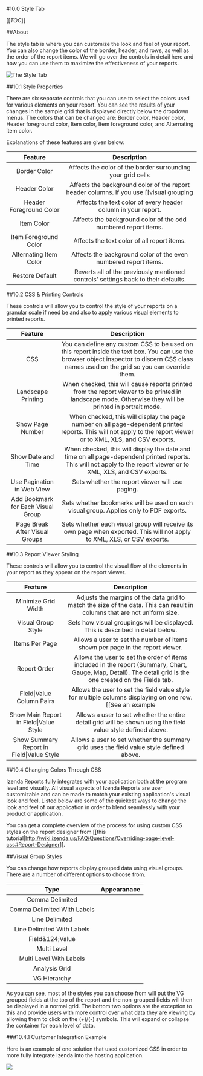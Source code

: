 #10.0 Style Tab

[[_TOC_]]

##About

The style tab is where you can customize the look and feel of your report. You can also change the color of the border, header, and rows, as well as the order of the report items. We will go over the controls in detail here and how you can use them to maximize the effectiveness of your reports.

![The Style Tab](http://wiki.izenda.us/Guides/ReportDesign/10-dot-0-Style-tab/style_tab.png)

##10.1 Style Properties

There are six separate controls that you can use to select the colors used for various elements on your report. You can see the results of your changes in the sample grid that is displayed directly below the dropdown menus. The colors that can be changed are: Border color, Header color, Header foreground color, Item color, Item foreground color, and Alternating item color.

Explanations of these features are given below:

|**Feature**|**Description**|
|:---------:|:-------------:|
|Border Color|Affects the color of the border surrounding your grid cells|
|Header Color|Affects the background color of the report header columns. If you use [[visual grouping|http://wiki.izenda.us/Guides/ReportDesign/4.0-fields-tab#4.3-Sort,-VG,-&-Arithmetic-Check-Boxes]], this affects all header columns in each visual group.|
|Header Foreground Color|Affects the text color of every header column in your report.|
|Item Color|Affects the background color of the odd numbered report items.|
|Item Foreground Color|Affects the text color of all report items.|
|Alternating Item Color|Affects the background color of the even numbered report items.|
|Restore Default|Reverts all of the previously mentioned controls' settings back to their defaults.|

##10.2 CSS & Printing Controls

These controls will allow you to control the style of your reports on a granular scale if need be and also to apply various visual elements to printed reports. 

|**Feature**|**Description**|
|:---------:|:-------------:|
|CSS|You can define any custom CSS to be used on this report inside the text box. You can use the browser object inspector to discern CSS class names used on the grid so you can override them.|
|Landscape Printing|When checked, this will cause reports printed from the report viewer to be printed in landscape mode. Otherwise they will be printed in portrait mode.|
|Show Page Number|When checked, this will display the page number on all page-dependent printed reports. This will not apply to the report viewer or to XML, XLS, and CSV exports.|
|Show Date and Time|When checked, this will display the date and time on all page-dependent printed reports. This will not apply to the report viewer or to XML, XLS, and CSV exports.|
|Use Pagination in Web View|Sets whether the report viewer will use paging.|
|Add Bookmark for Each Visual Group|Sets whether bookmarks will be used on each visual group. Applies only to PDF exports.|
|Page Break After Visual Groups|Sets whether each visual group will receive its own page when exported. This will not apply to XML, XLS, or CSV exports.|

##10.3 Report Viewer Styling

These controls will allow you to control the visual flow of the elements in your report as they appear on the report viewer.

|**Feature**|**Description**|
|:---------:|:-------------:|
|Minimize Grid Width|Adjusts the margins of the data grid to match the size of the data. This can result in columns that are not uniform size.|
|Visual Group Style|Sets how visual groupings will be displayed. This is described in detail below.|
|Items Per Page|Allows a user to set the number of items shown per page in the report viewer.|
|Report Order|Allows the user to set the order of items included in the report (Summary, Chart, Gauge, Map, Detail). The detail grid is the one created on the Fields tab.
|Field&#124;Value Column Pairs|Allows the user to set the field value style for multiple columns displaying on one row. [[See an example|http://www.izenda.com/bi/ReportDesigner.aspx?rn=Accounting]].|
|Show Main Report in Field&#124;Value Style|Allows a user to set whether the entire detail grid will be shown using the field value style defined above.|
|Show Summary Report in Field&#124;Value Style|Allows a user to set whether the summary grid uses the field value style defined above.|

##10.4 Changing Colors Through CSS

Izenda Reports fully integrates with your application both at the program level and visually. All visual aspects of Izenda Reports are user customizable and can be made to match your existing application's visual look and feel. Listed below are some of the quickest ways to change the look and feel of our application in order to blend seamlessly with your product or application.

You can get a complete overview of the process for using custom CSS styles on the report designer from [[this tutorial|http://wiki.izenda.us/FAQ/Questions/Overriding-page-level-css#Report-Designer]].

##Visual Group Styles

You can change how reports display grouped data using visual groups. There are a number of different options to choose from.

| **Type** | **Appearanace** |
|:--------:|:---------------:|
|Comma Delimited||
|Comma Delimited With Labels||
|Line Delimited||
|Line Delimited With Labels||
|Field&124;Value||
|Multi Level||
|Multi Level With Labels||
|Analysis Grid||
|VG Hierarchy||

As you can see, most of the styles you can choose from will put the VG grouped fields at the top of the report and the non-grouped fields will then be displayed in a normal grid. The bottom two options are the exception to this and provide users with more control over what data they are viewing by allowing them to click on the (+)/(-) symbols. This will expand or collapse the container for each level of data.

###10.4.1 Customer Integration Example

Here is an example of one solution that used customized CSS in order to more fully integrate Izenda into the hosting application.

![](http://wiki.izenda.us/Guides/ReportDesign/10-dot-0-Style-tab/customer_example.png)